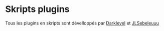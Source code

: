 # **Skripts plugins**
Tous les plugins en skripts sont dévelloppés par [Darklevel](https://github.com/xX-DARKLEVEL-Xx) et [JLSebeleuuu](https://github.com/jlSebeleuuu) 
